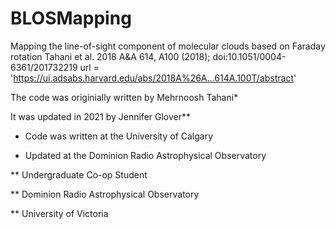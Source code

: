 # BLOSMapping
Mapping the line-of-sight component of molecular clouds based on Faraday rotation
Tahani et al. 2018
A&A 614, A100 (2018); doi:10.1051/0004-6361/201732219
url = 'https://ui.adsabs.harvard.edu/abs/2018A%26A...614A.100T/abstract'

The code was originially written by Mehrnoosh Tahani*

It was updated in 2021 by Jennifer Glover**


* Code was written at the University of Calgary

* Updated at the Dominion Radio Astrophysical Observatory


** Undergraduate Co-op Student

** Dominion Radio Astrophysical Observatory

** University of Victoria
